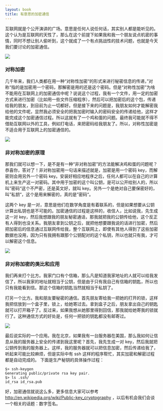 ```yaml
---
layout: book
title: 有意思的加密通信
---
```


互联网就是个公开演讲的广场。意思是任何人说任何话，其实别人都是能听见的。这个认为是互联网的天性了，那么在这个前提下如果我和我一个朋友说点机密的事情，同时不想让别人偷听到，这个就成了一个有点挑战性的技术问题，也就是今天我们要讨论的加密通信。

![](http://peterpic.qiniudn.com/mim.png)


### 对称加密
几千年来，我们人类都在用一种“对称性加密“的形式来进行秘密信息的传递，”对称“指的是加密用一个密码，那解密是用的还是这个密码。但是“对称性加密”为啥不能用在互联网上的加密通信中呢？说说这个过程，我有一个文件，用一定的加密方式来进行加密（比如用一些文件压缩程序），然后可以把加密后的这个包，传递给我的朋友，到目前为止一切都好。但是接下来的问题是，我朋友如何才能解密我给他的文件呢，显然我必须安全的把我加密时输入的密码安全的传递给他，这样才能完成这个加密通信过程。所以这就有了一个鸡和蛋的问题。最终我可能就不得不借助互联网以外的工具，例如打电话，来把密码给我朋友了。所以，对称性加密是不适合用于互联网上的加密通信的。

![](http://peterpic.qiniudn.com/dui_chen.png)

### 非对称加密的原理
那我们就可以想一下，是不是有一种“非对称加密”的方法能解决鸡和蛋的问题呢？恭喜你，答对了！非对称加密用一句话来描述就是，加密是用一个密码 key，而解密则会用另外一个密码 key。安装好相应地程序之后，任何人都可以在自己的计算机上来生产这一对密码。其中用于加密的这个叫公钥，是可以公开给别人的，所以叫”密码“这个不严密，还是英文好，就叫 key。另外一个是绝对自己要保密好的，叫”私钥“，这个是用来解密的，真的是”密码“。

这两个 key 是一对，意思是他们在数学角度是有着联系的，但是如果想要从公钥计算出私钥也是不可能的。加密通信的过程是这样的，收信人，比如说我，先生成这一对 key，然后我想跟我的朋友秘密通话，那我就把我的公钥传给他，这个反正有人得到也没关系。我朋友拿到公钥之后，就把他想要跟我说的话进行加密，然后把加密后的信息通过互联网传给我，整个互联网上，即使有其他人得到了这些加密数据也没用，因为只有我拥有跟那个公钥配对的这个私钥，所以也就只有我，才可以解密这个信息。

![](http://peterpic.qiniudn.com/fei_duicheng.png)

### 非对称加密的类比和应用

我们再来打个比方。我家门口有个信箱，那么凡是知道我家地址的人就可以给我发信了，所以我家的地址就相当于公钥，但是由于只有我自己有信箱的钥匙，所以也只有我能看到信。那这个信箱的钥匙当然就相当于私钥了。


打另一个比方。我和朋友要秘密的通信。首先朋友寄给我一把她的打开的锁，这样我把信放到一个盒子里，锁上，给她寄过去。拿到盒子之后，朋友拿出自己的钥匙就可以打开箱子了。反过来，如果我想从她那里得到回信，那我就给她寄我的锁就行了。这种通信方式的好处是，任何一把锁的钥匙都没有邮寄过。

![](http://peterpic.qiniudn.com/letter.png)

最后说实际的一个应用。我在北京，如果我有一台服务器在美国，那么我如何让信息从我的服务器上安全的传递到我这里呢？首先，我先生成一对 key，然后我就把公钥传到我的服务器上。这样，我的服务器就可以把信息加密，然后传递给我了，听起来可能比较麻烦，但是实际中有 ssh 这样的程序帮忙，其实加密和解密过程都是自动完成的。 下面是生产秘钥的具体操作过程：

~~~
$> ssh-keygen
Generating public/private rsa key pair.
$> ls .ssh/
id_rsa id_rsa.pub
~~~

好，加密通信就说这么多，更多信息大家可以参考 <http://en.wikipedia.org/wiki/Public-key_cryptography> ，以后有机会我们会谈一个相关的话题：数字签名。


